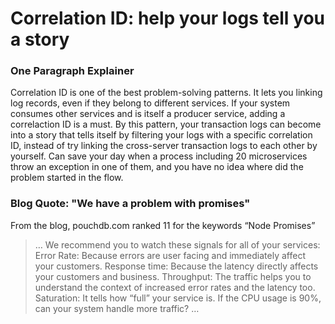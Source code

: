 # Correlation ID: help your logs tell you a story

### One Paragraph Explainer

Correlation ID is one of the best problem-solving patterns. It lets you linking log records, even if they belong to different services. If your system consumes other services and is itself a producer service, adding a correlaction ID is a must. By this pattern, your transaction logs can become into a story that tells itself by filtering your logs with a specific correlation ID, instead of try linking the cross-server transaction logs to each other by yourself. Can save your day when a process including 20 microservices throw an exception in one of them, and you have no idea where did the problem started in the flow.

### Blog Quote: "We have a problem with promises"

 From the blog, pouchdb.com ranked 11 for the keywords “Node Promises”

 > … We recommend you to watch these signals for all of your services: Error Rate: Because errors are user facing and immediately affect your customers.
Response time: Because the latency directly affects your customers and business.
Throughput: The traffic helps you to understand the context of increased error rates and the latency too.
Saturation: It tells how “full” your service is. If the CPU usage is 90%, can your system handle more traffic?
…
